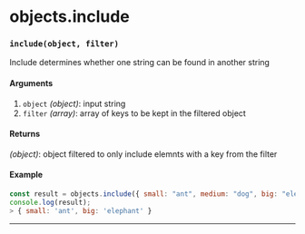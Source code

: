 # objects.include

<!-- div class="doc-container" -->

<!-- div -->


<!-- div -->

<h3 id="includeobject-filter"><code>include(object, filter)</code></h3>

Include determines whether one string can be found in another string

#### Arguments
1. `object` *(object)*: input string
2. `filter` *(array)*: array of keys to be kept in the filtered object

#### Returns
*(object)*: object filtered to only include elemnts with a key from the filter

#### Example
```js
const result = objects.include({ small: "ant", medium: "dog", big: "elephant" }, ['small', 'big']);
console.log(result);
> { small: 'ant', big: 'elephant' }
```
---

<!-- /div -->

<!-- /div -->

<!-- /div -->
